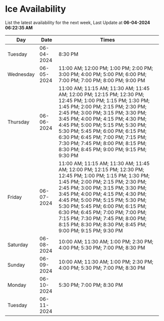 # Ice Availability

List the latest availability for the next week, Last Update at **06-04-2024 06:22:35 AM**

| Day         | Date        | Times       |
| ----------- | ----------- | ----------- |
|Tuesday|06-04-2024|8:30 PM|
|Wednesday|06-05-2024|11:00 AM; 12:00 PM; 1:00 PM; 2:00 PM; 3:00 PM; 4:00 PM; 5:00 PM; 6:00 PM; 7:00 PM; 7:00 PM; 8:00 PM; 9:00 PM|
|Thursday|06-06-2024|11:00 AM; 11:15 AM; 11:30 AM; 11:45 AM; 12:00 PM; 12:15 PM; 12:30 PM; 12:45 PM; 1:00 PM; 1:15 PM; 1:30 PM; 1:45 PM; 2:00 PM; 2:15 PM; 2:30 PM; 2:45 PM; 3:00 PM; 3:15 PM; 3:30 PM; 3:45 PM; 4:00 PM; 4:15 PM; 4:30 PM; 4:45 PM; 5:00 PM; 5:15 PM; 5:30 PM; 5:30 PM; 5:45 PM; 6:00 PM; 6:15 PM; 6:30 PM; 6:45 PM; 7:00 PM; 7:15 PM; 7:30 PM; 7:45 PM; 8:00 PM; 8:15 PM; 8:30 PM; 8:45 PM; 9:00 PM; 9:15 PM; 9:30 PM|
|Friday|06-07-2024|11:00 AM; 11:15 AM; 11:30 AM; 11:45 AM; 12:00 PM; 12:15 PM; 12:30 PM; 12:45 PM; 1:00 PM; 1:15 PM; 1:30 PM; 1:45 PM; 2:00 PM; 2:15 PM; 2:30 PM; 2:45 PM; 3:00 PM; 3:15 PM; 3:30 PM; 3:45 PM; 4:00 PM; 4:15 PM; 4:30 PM; 4:45 PM; 5:00 PM; 5:15 PM; 5:30 PM; 5:30 PM; 5:45 PM; 6:00 PM; 6:15 PM; 6:30 PM; 6:45 PM; 7:00 PM; 7:00 PM; 7:15 PM; 7:30 PM; 7:45 PM; 8:00 PM; 8:15 PM; 8:30 PM; 8:30 PM; 8:45 PM; 9:00 PM; 9:15 PM; 9:30 PM|
|Saturday|06-08-2024|10:00 AM; 11:30 AM; 1:00 PM; 2:30 PM; 4:00 PM; 5:30 PM; 7:00 PM; 8:30 PM|
|Sunday|06-09-2024|10:00 AM; 11:30 AM; 1:00 PM; 2:30 PM; 4:00 PM; 5:30 PM; 7:00 PM; 8:30 PM|
|Monday|06-10-2024|5:30 PM; 7:00 PM; 8:30 PM|
|Tuesday|06-11-2024||
